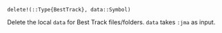 ```
delete!(::Type{BestTrack}, data::Symbol)
```

Delete the local `data` for Best Track files/folders. `data` takes `:jma` as input.
